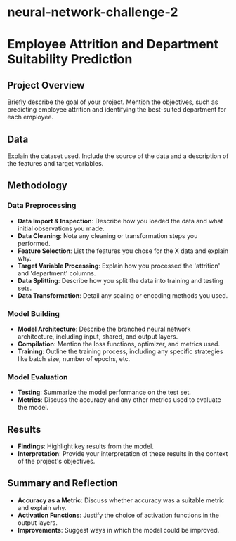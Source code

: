 # neural-network-challenge-2
# Employee Attrition and Department Suitability Prediction

## Project Overview
Briefly describe the goal of your project. Mention the objectives, such as predicting employee attrition and identifying the best-suited department for each employee.

## Data
Explain the dataset used. Include the source of the data and a description of the features and target variables.

## Methodology

### Data Preprocessing
- **Data Import & Inspection**: Describe how you loaded the data and what initial observations you made.
- **Data Cleaning**: Note any cleaning or transformation steps you performed.
- **Feature Selection**: List the features you chose for the X data and explain why.
- **Target Variable Processing**: Explain how you processed the 'attrition' and 'department' columns.
- **Data Splitting**: Describe how you split the data into training and testing sets.
- **Data Transformation**: Detail any scaling or encoding methods you used.

### Model Building
- **Model Architecture**: Describe the branched neural network architecture, including input, shared, and output layers.
- **Compilation**: Mention the loss functions, optimizer, and metrics used.
- **Training**: Outline the training process, including any specific strategies like batch size, number of epochs, etc.

### Model Evaluation
- **Testing**: Summarize the model performance on the test set.
- **Metrics**: Discuss the accuracy and any other metrics used to evaluate the model.

## Results
- **Findings**: Highlight key results from the model.
- **Interpretation**: Provide your interpretation of these results in the context of the project's objectives.

## Summary and Reflection
- **Accuracy as a Metric**: Discuss whether accuracy was a suitable metric and explain why.
- **Activation Functions**: Justify the choice of activation functions in the output layers.
- **Improvements**: Suggest ways in which the model could be improved.




